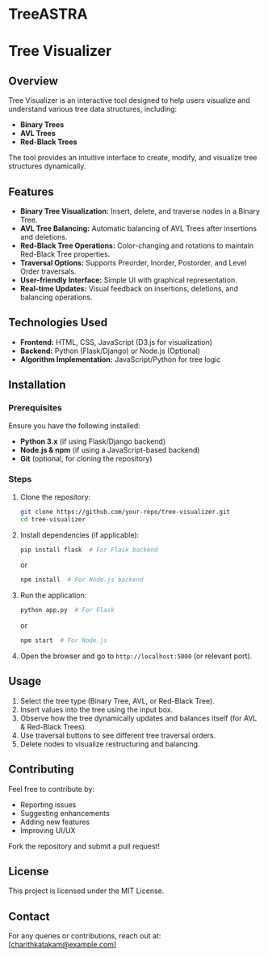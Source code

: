# TreeASTRA
# Tree Visualizer

## Overview
Tree Visualizer is an interactive tool designed to help users visualize and understand various tree data structures, including:
- **Binary Trees**
- **AVL Trees**
- **Red-Black Trees**

The tool provides an intuitive interface to create, modify, and visualize tree structures dynamically.

## Features
- **Binary Tree Visualization:** Insert, delete, and traverse nodes in a Binary Tree.
- **AVL Tree Balancing:** Automatic balancing of AVL Trees after insertions and deletions.
- **Red-Black Tree Operations:** Color-changing and rotations to maintain Red-Black Tree properties.
- **Traversal Options:** Supports Preorder, Inorder, Postorder, and Level Order traversals.
- **User-friendly Interface:** Simple UI with graphical representation.
- **Real-time Updates:** Visual feedback on insertions, deletions, and balancing operations.

## Technologies Used
- **Frontend:** HTML, CSS, JavaScript (D3.js for visualization)
- **Backend:** Python (Flask/Django) or Node.js (Optional)
- **Algorithm Implementation:** JavaScript/Python for tree logic

## Installation
### Prerequisites
Ensure you have the following installed:
- **Python 3.x** (if using Flask/Django backend)
- **Node.js & npm** (if using a JavaScript-based backend)
- **Git** (optional, for cloning the repository)

### Steps
1. Clone the repository:
   ```bash
   git clone https://github.com/your-repo/tree-visualizer.git
   cd tree-visualizer
   ```
2. Install dependencies (if applicable):
   ```bash
   pip install flask  # For Flask backend
   ```
   or
   ```bash
   npm install  # For Node.js backend
   ```
3. Run the application:
   ```bash
   python app.py  # For Flask
   ```
   or
   ```bash
   npm start  # For Node.js
   ```
4. Open the browser and go to `http://localhost:5000` (or relevant port).

## Usage
1. Select the tree type (Binary Tree, AVL, or Red-Black Tree).
2. Insert values into the tree using the input box.
3. Observe how the tree dynamically updates and balances itself (for AVL & Red-Black Trees).
4. Use traversal buttons to see different tree traversal orders.
5. Delete nodes to visualize restructuring and balancing.

## Contributing
Feel free to contribute by:
- Reporting issues
- Suggesting enhancements
- Adding new features
- Improving UI/UX

Fork the repository and submit a pull request!

## License
This project is licensed under the MIT License.

## Contact
For any queries or contributions, reach out at: [charithkatakam@example.com]

